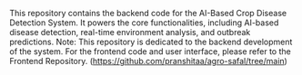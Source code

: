 This repository contains the backend code for the AI-Based Crop Disease Detection System. It powers the core functionalities, including AI-based disease detection, real-time environment analysis, and outbreak predictions.
Note: This repository is dedicated to the backend development of the system. For the frontend code and user interface, please refer to the Frontend Repository. (https://github.com/pranshitaa/agro-safal/tree/main)
